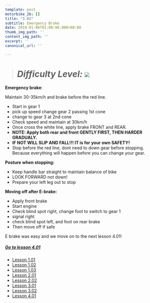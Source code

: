 ```yaml
---
template: post
motorbike_2b: []
title: "3.02"
subtitle: Emergency Brake
date: 2019-01-06T01:00:00.000+00:00
thumb_img_path: ''
content_img_path: ''
excerpt: ''
canonical_url: ''

---
```

> # **_Difficulty Level:_** ![](/images/try-harder.png)

**Emergency brake**:

Maintain 30-35km/h and brake before the red line.

* Start in gear 1
* pick up speed change gear 2 passing 1st cone
* change to gear 3 at 2nd cone
* Check speed and maintain at 30km/h
* Once cross the white line, apply brake FRONT and REAR.
* **NOTE: Apply both rear and front GENTLY FIRST, THEN HARDER GRADUALY.**
* **IF NOT WILL SLIP AND FALL!!! IT is for your own SAFETY!**
* Stop before the red line, dont need to down gear before stopping. Because everything will happen before you can change your gear.

**Posture when stopping:**

* Keep handle bar straight to maintain balance of bike
* LOOK FORWARD not down!
* Prepare your left leg out to stop

**Moving off after E-brake:**

* Apply front brake
* Start engine
* Check blind spot right, change foot to switch to gear 1
* signal right
* check blind spot left, and foot on rear brake
* Then move off if safe

E brake was easy and we move on to the next lesson 4.01!

##### [**Go to lesson 4.01**](https://gatsbygg.netlify.app/posts/2b-4-01/)

* [Lesson 1.01](https://gatsbygg.netlify.app/posts/BBDC_2B_1.01/)
* [Lesson 1.02](https://gatsbygg.netlify.app/posts/subject-1-02/)
* [Lesson 1.03](https://gatsbygg.netlify.app/posts/subject-1-03/)
* [Lesson 2.01](https://gatsbygg.netlify.app/posts/2-01/)
* [Lesson 2.02](https://gatsbygg.netlify.app/posts/2b-2-02/)
* [Lesson 3.01](https://gatsbygg.netlify.app/posts/2b-3-01/)
* [Lesson 3.02](https://gatsbygg.netlify.app/posts/2b-3-02/)
* [Lesson 4.01](https://gatsbygg.netlify.app/posts/2b-4-01/)